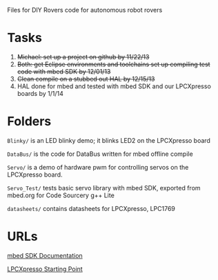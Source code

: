 Files for DIY Rovers code for autonomous robot rovers

# Tasks

 1. ~~Michael: set up a project on github by 11/22/13~~
 2. ~~Both: get Eclipse environments and toolchains set up compiling test code with mbed SDK by 12/01/13~~
 3. ~~Clean compile on a stubbed out HAL by 12/15/13~~
 4. HAL done for mbed and tested with mbed SDK and our LPCXpresso boards by 1/1/14

# Folders

`Blinky/` is an LED blinky demo; it blinks LED2 on the LPCXpresso board

`DataBus/` is the code for DataBus written for mbed offline compile

`Servo/` is a demo of hardware pwm for controlling servos on the LPCXpresso board.

`Servo_Test/` tests basic servo library with mbed SDK, exported from mbed.org for Code Sourcery g++ Lite

`datasheets/` contains datasheets for LPCXpresso, LPC1769

# URLs

[mbed SDK Documentation](http://mbed.org/handbook/mbed-SDK)

[LPCXpresso Starting Point](http://www.nxp.com/techzones/microcontrollers-techzone/tools-ecosystem/lpcxpresso.html)

